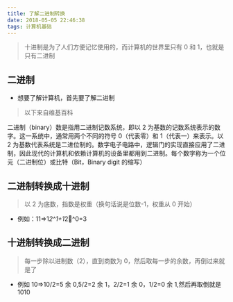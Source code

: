 ```yaml
---
title: 了解二进制转换
date: 2018-05-05 22:46:38
tags: 计算机基础
---
```


> 十进制是为了人们方便记忆使用的，而计算机的世界里只有 0 和 1，也就是只有二进制

## 二进制

* 想要了解计算机，首先要了解二进制

> 以下来自维基百科

二进制（binary）数是指用二进制记数系统，即以 2 为基数的记数系统表示的数字。这一系统中，通常用两个不同的符号 0（代表零）和 1（代表一）来表示。以 2 为基数代表系统是二进位制的。数字电子电路中，逻辑门的实现直接应用了二进制，因此现代的计算机和依赖计算机的设备里都用到二进制。每个数字称为一个位元（二进制位）或比特（Bit，Binary digit 的缩写）

## 二进制转换成十进制

> 以 2 为底数，指数是权重（换句话说是位数-1，权重从 0 开始）

* 例如：11=>1*2^1+1*2^0=3

## 十进制转换成二进制

> 每一步除以进制数（2），直到商数为 0，然后取每一步的余数，再倒过来就是了

* 例如 10=>10/2=5 余 0,5/2=2 余 1，2/2=1 余 0，1/2=0 余 1,然后再取倒就是 1010
